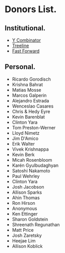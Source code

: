 # Donors List.

## Institutional.

  * [Y Combinator](http://ycombinator.org)
  * [Treeline](http://treeline.com)
  * [Fast Forward](http://ffwd.org)

## Personal.

  * Ricardo Gorodisch
  * Krishna Bahrat
  * Matias Mosse
  * Marcos Galperin
  * Alejandro Estrada
  * Wenceslao Casares
  * Chris & Hedy Eyre
  * Kevin	Barenblat
  * Clinton Yara
  * Tom Preston-Werner
  * Lloyd Nimetz
  * Jim D'Amico
  * Erik Walter
  * Vivek	Krishnappa
  * Kevin	Berk
  * Micah	Rosenbloom
  * Karén	Gyulbudaghyan
  * Satoshi Nakamoto
  * Paul Wehrley
  * Clinton	Yara  
  * Josh Jacobson
  * Allison	Sparks
  * Ahin Thomas
  * Ron	Hirson
  * Anonymous
  * Ken	Ettinger
  * Sharon Goldstein
  * Shreenath	Regunathan
  * Matt Price
  * Josh Zaretsky  
  * Heejae Lim
  * Allison	Koblick
